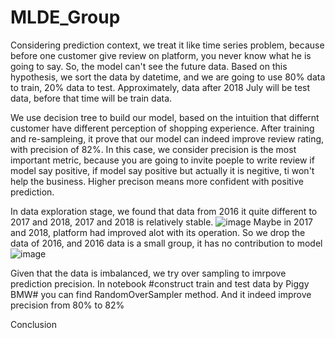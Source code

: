 # MLDE_Group
Considering prediction context, we treat it like time series problem, because before one customer give review on platform, you never know what he is going to say. So, the model can't see the future data. Based on this hypothesis, we sort the data by datetime, and we are going to use 80% data to train, 20% data to test. Approximately, data after 2018 July will be test data, before that time will be train data.

We use decision tree to build our model, based on the intuition that differnt customer have different perception of shopping experience. After training and re-sampleing, it prove that our model can indeed improve review rating, with precision of 82%. In this case, we consider precision is the most important metric, because you are going to invite poeple to write review if model say positive, if model say positive but actually it is negitive, ti won't help the business. Higher precison means more confident with positive prediction.

In data exploration stage, we found that data from 2016 it quite different to 2017 and 2018, 2017 and 2018 is relatively stable. ![image](https://user-images.githubusercontent.com/19428196/151775980-debe5369-3a8b-458f-9690-8d8be0b27fa9.png) 
Maybe in 2017 and 2018, platform had improved alot with its operation. So we drop the data of 2016, and 2016 data is a small group, it has no contribution to model![image](https://user-images.githubusercontent.com/19428196/151776690-98663313-5c64-44c2-b66d-b1702fa76ef8.png)

Given that the data is imbalanced, we try over sampling to imrpove prediction precision. In notebook #construct train and test data by Piggy BMW# you can find RandomOverSampler method. And it indeed improve precision from 80% to 82%

Conclusion
